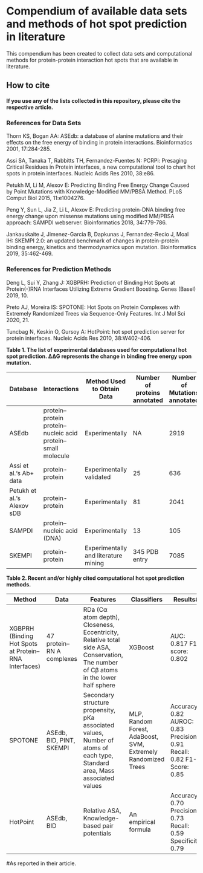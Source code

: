 # Compendium of available data sets and methods of hot spot prediction in literature

This compendium has been created to collect data sets and computational methods for protein-protein interaction hot spots that are available in literature.

## How to cite
#### If you use any of the lists collected in this repository, please cite the respective article.

### References for Data Sets

Thorn KS, Bogan AA: ASEdb: a database of alanine mutations and their effects on the free energy of binding in protein interactions. Bioinformatics 2001, 17:284-285.

Assi SA, Tanaka T, Rabbitts TH, Fernandez-Fuentes N: PCRPi: Presaging Critical Residues in Protein interfaces, a new computational tool to chart hot spots in protein interfaces. Nucleic Acids Res 2010, 38:e86.

Petukh M, Li M, Alexov E: Predicting Binding Free Energy Change Caused by Point Mutations with Knowledge-Modified MM/PBSA Method. PLoS Comput Biol 2015, 11:e1004276.

Peng Y, Sun L, Jia Z, Li L, Alexov E: Predicting protein-DNA binding free energy change upon missense mutations using modified MM/PBSA approach: SAMPDI webserver. Bioinformatics 2018, 34:779-786.

Jankauskaite J, Jimenez-Garcia B, Dapkunas J, Fernandez-Recio J, Moal IH: SKEMPI 2.0: an updated benchmark of changes in protein-protein binding energy, kinetics and thermodynamics upon mutation. Bioinformatics 2019, 35:462-469.

### References for Prediction Methods

Deng L, Sui Y, Zhang J: XGBPRH: Prediction of Binding Hot Spots at Protein(-)RNA Interfaces Utilizing Extreme Gradient Boosting. Genes (Basel) 2019, 10.

Preto AJ, Moreira IS: SPOTONE: Hot Spots on Protein Complexes with Extremely Randomized Trees via Sequence-Only Features. Int J Mol Sci 2020, 21.

Tuncbag N, Keskin O, Gursoy A: HotPoint: hot spot prediction server for protein interfaces. Nucleic Acids Res 2010, 38:W402-406.

**Table 1. The list of experimental databases used for computational hot spot prediction. ΔΔG represents the change in binding free energy upon mutation.**

| Database                   | Interactions                                                | Method  Used to  Obtain Data         | Number of proteins annotated | Number of Mutations annotated | ΔΔG | Year |
|----------------------------|-------------------------------------------------------------|--------------------------------------|-------------------------------|-------------------------------|-----|------|
| ASEdb                      | protein–protein protein–nucleic acid protein–small molecule | Experimentally                       | NA                            | 2919                          | +   | 2001 |
| Assi et al.‘s Ab+ data     | protein-protein                                             | Experimentally  validated            | 25                            | 636                           | -   | 2009 |
| Petukh et al.‘s Alexov sDB | protein-protein                                             | Experimentally                       | 81                            | 2041                          | +   | 2015 |
| SAMPDI                     | protein–nucleic acid (DNA)                                  | Experimentally                       | 13                            | 105                           | +   | 2018 |
| SKEMPI                     | protein-protein                                             | Experimentally and literature mining | 345 PDB entry                 | 7085                          | +   | 2019 |

**Table 2. Recent and/or highly cited computational hot spot prediction methods.**

| Method                                               | Data                      | Features                                                                                                                             | Classifiers                                                   | Results#                                                               |
|------------------------------------------------------|---------------------------|--------------------------------------------------------------------------------------------------------------------------------------|---------------------------------------------------------------|------------------------------------------------------------------------|
| XGBPRH (Binding Hot Spots at Protein–RNA Interfaces) | 47 protein–RN A complexes | RDa (Cα atom depth), Closeness, Eccentricity, Relative total side ASA, Conservation, The number of Cβ atoms in the lower half sphere | XGBoost                                                       | AUC: 0.817 F1-score: 0.802                                             |
| SPOTONE                                              | ASEdb, BID, PINT, SKEMPI  | Secondary structure propensity, pKa associated values, Number of atoms of each type, Standard area, Mass associated values           | MLP, Random Forest, AdaBoost, SVM, Extremely Randomized Trees | Accuracy: 0.82 AUROC: 0.83 Precision: 0.91 Recall: 0.82 F1-Score: 0.85 |
| HotPoint                                             | ASEdb, BID                | Relative ASA, Knowledge-based pair potentials                                                                                        | An empirical formula                                          | Accuracy: 0.70 Precision: 0.73 Recall: 0.59 Specificity: 0.79          |

#As reported in their article.

